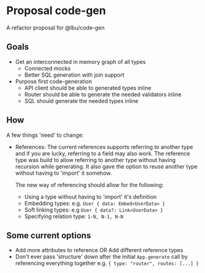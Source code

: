 # Proposal code-gen

A refactor proposal for @lbu/code-gen

## Goals

- Get an interconnected in memory graph of all types
  - Connected mocks
  - Better SQL generation with join support
- Purpose first code-generation
  - API client should be able to generated types inline
  - Router should be able to generate the needed validators inline
  - SQL should generate the needed types inline

## How

A few things 'need' to change:

- References: The current references supports referring to another type and if
  you are lucky, referring to a field may also work. The reference type was
  build to allow referring to another type without having recursion while
  generating. It also gave the option to reuse another type without having to
  'import' it somehow.

  The new way of referencing should allow for the following:

  - Using a type without having to 'import' it's definition
  - Embedding types: e.g. `User { data: Embed<UserData> }`
  - Soft linking types: e.g `User { data?: Link<UserData> }`
  - Specifying relation type: `1-N, N-1, N-N`

## Some current options

- Add more attributes to reference OR Add different reference types
- Don't ever pass 'structure' down after the initial `App.generate` call by
  referencing everything together e.g. `{ type: "router", routes: [...] }`
